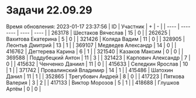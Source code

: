 # Задачи 22.09.29
Время обновления: 2023-01-17 23:37:56
| ID   | Участник | +    | -    |
| ---- | -------- | ---- | ---- |
| 263178 | Шестаков Вячеслав | 15 | 0 |
| 262625 | Вахитова Екатерина | 5 | 0 |
| 321426 | Коляда Вадим | 11 | 0 |
| 328905 | Леонтьв Дмитрий | 13 | 1 |
| 369107 | Медведев Александр | 14 | 0 |
| 416762 | Дегтерева Карина | 6 | 1 |
| 321540 | Казаков Максим | 0 | 0 |
| 369588 | Поддубецкий Антон | 11 | 3 |
| 321423 | Карпович Александр | 7 | 0 |
| 415632 | Ченченко Даниил | 11 | 0 |
| 415633 | Селедкин Ярослав | 10 | 1 |
| 371742 | Провалинский Владимир | 14 | 1 |
| 415486 | Шатохин Данил | 11 | 1 |
| 352865 | Трегубович Андрей | 8 | 0 |
| 417223 | Пяткова Валерия | 3 | 2 |
| 417133 | Виктор Морозов | 5 | 1 |
| 418688 | Глушков Артём | 0 | 0 |
